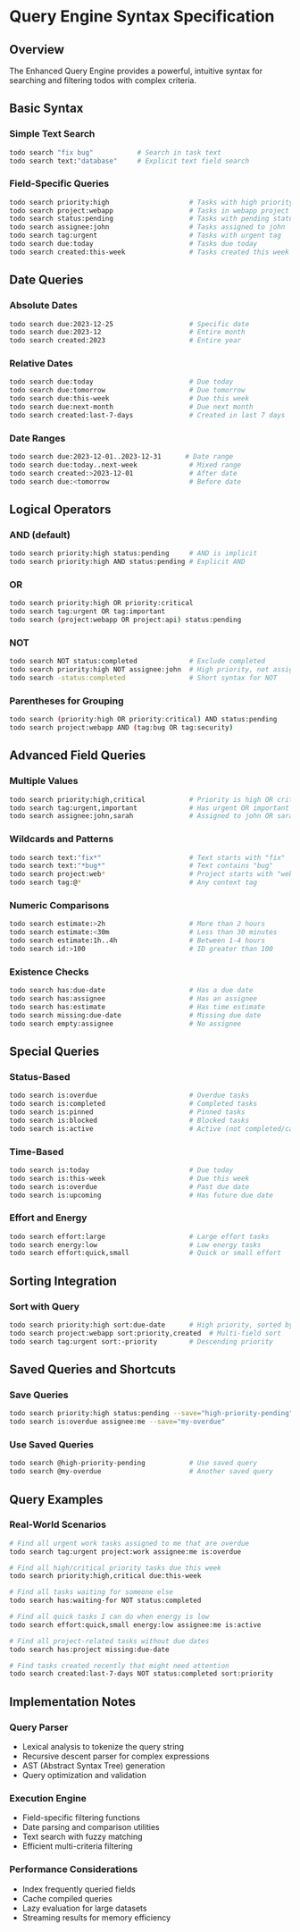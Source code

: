 # Query Engine Syntax Specification

## Overview

The Enhanced Query Engine provides a powerful, intuitive syntax for searching and filtering todos with complex criteria.

## Basic Syntax

### Simple Text Search
```bash
todo search "fix bug"           # Search in task text
todo search text:"database"     # Explicit text field search
```

### Field-Specific Queries
```bash
todo search priority:high                    # Tasks with high priority
todo search project:webapp                   # Tasks in webapp project  
todo search status:pending                   # Tasks with pending status
todo search assignee:john                    # Tasks assigned to john
todo search tag:urgent                       # Tasks with urgent tag
todo search due:today                        # Tasks due today
todo search created:this-week                # Tasks created this week
```

## Date Queries

### Absolute Dates
```bash
todo search due:2023-12-25                   # Specific date
todo search due:2023-12                      # Entire month
todo search created:2023                     # Entire year
```

### Relative Dates  
```bash
todo search due:today                        # Due today
todo search due:tomorrow                     # Due tomorrow
todo search due:this-week                    # Due this week
todo search due:next-month                   # Due next month
todo search created:last-7-days              # Created in last 7 days
```

### Date Ranges
```bash
todo search due:2023-12-01..2023-12-31      # Date range
todo search due:today..next-week             # Mixed range
todo search created:>2023-12-01              # After date
todo search due:<tomorrow                    # Before date
```

## Logical Operators

### AND (default)
```bash
todo search priority:high status:pending     # AND is implicit
todo search priority:high AND status:pending # Explicit AND
```

### OR
```bash
todo search priority:high OR priority:critical
todo search tag:urgent OR tag:important
todo search (project:webapp OR project:api) status:pending
```

### NOT
```bash
todo search NOT status:completed             # Exclude completed
todo search priority:high NOT assignee:john  # High priority, not assigned to john
todo search -status:completed                # Short syntax for NOT
```

### Parentheses for Grouping
```bash
todo search (priority:high OR priority:critical) AND status:pending
todo search project:webapp AND (tag:bug OR tag:security)
```

## Advanced Field Queries

### Multiple Values
```bash
todo search priority:high,critical           # Priority is high OR critical
todo search tag:urgent,important             # Has urgent OR important tag
todo search assignee:john,sarah              # Assigned to john OR sarah
```

### Wildcards and Patterns
```bash
todo search text:"fix*"                      # Text starts with "fix"
todo search text:"*bug*"                     # Text contains "bug"
todo search project:web*                     # Project starts with "web"
todo search tag:@*                           # Any context tag
```

### Numeric Comparisons
```bash
todo search estimate:>2h                     # More than 2 hours
todo search estimate:<30m                    # Less than 30 minutes
todo search estimate:1h..4h                  # Between 1-4 hours
todo search id:>100                          # ID greater than 100
```

### Existence Checks
```bash
todo search has:due-date                     # Has a due date
todo search has:assignee                     # Has an assignee
todo search has:estimate                     # Has time estimate
todo search missing:due-date                 # Missing due date
todo search empty:assignee                   # No assignee
```

## Special Queries

### Status-Based
```bash
todo search is:overdue                       # Overdue tasks
todo search is:completed                     # Completed tasks  
todo search is:pinned                        # Pinned tasks
todo search is:blocked                       # Blocked tasks
todo search is:active                        # Active (not completed/cancelled)
```

### Time-Based
```bash
todo search is:today                         # Due today
todo search is:this-week                     # Due this week
todo search is:overdue                       # Past due date
todo search is:upcoming                      # Has future due date
```

### Effort and Energy
```bash
todo search effort:large                     # Large effort tasks
todo search energy:low                       # Low energy tasks
todo search effort:quick,small               # Quick or small effort
```

## Sorting Integration

### Sort with Query
```bash
todo search priority:high sort:due-date      # High priority, sorted by due date
todo search project:webapp sort:priority,created  # Multi-field sort
todo search tag:urgent sort:-priority        # Descending priority
```

## Saved Queries and Shortcuts

### Save Queries
```bash
todo search priority:high status:pending --save="high-priority-pending"
todo search is:overdue assignee:me --save="my-overdue"
```

### Use Saved Queries
```bash
todo search @high-priority-pending           # Use saved query
todo search @my-overdue                      # Another saved query
```

## Query Examples

### Real-World Scenarios
```bash
# Find all urgent work tasks assigned to me that are overdue
todo search tag:urgent project:work assignee:me is:overdue

# Find all high/critical priority tasks due this week
todo search priority:high,critical due:this-week

# Find all tasks waiting for someone else
todo search has:waiting-for NOT status:completed

# Find all quick tasks I can do when energy is low  
todo search effort:quick,small energy:low assignee:me is:active

# Find all project-related tasks without due dates
todo search has:project missing:due-date

# Find tasks created recently that might need attention
todo search created:last-7-days NOT status:completed sort:priority
```

## Implementation Notes

### Query Parser
- Lexical analysis to tokenize the query string
- Recursive descent parser for complex expressions
- AST (Abstract Syntax Tree) generation
- Query optimization and validation

### Execution Engine  
- Field-specific filtering functions
- Date parsing and comparison utilities
- Text search with fuzzy matching
- Efficient multi-criteria filtering

### Performance Considerations
- Index frequently queried fields
- Cache compiled queries
- Lazy evaluation for large datasets
- Streaming results for memory efficiency